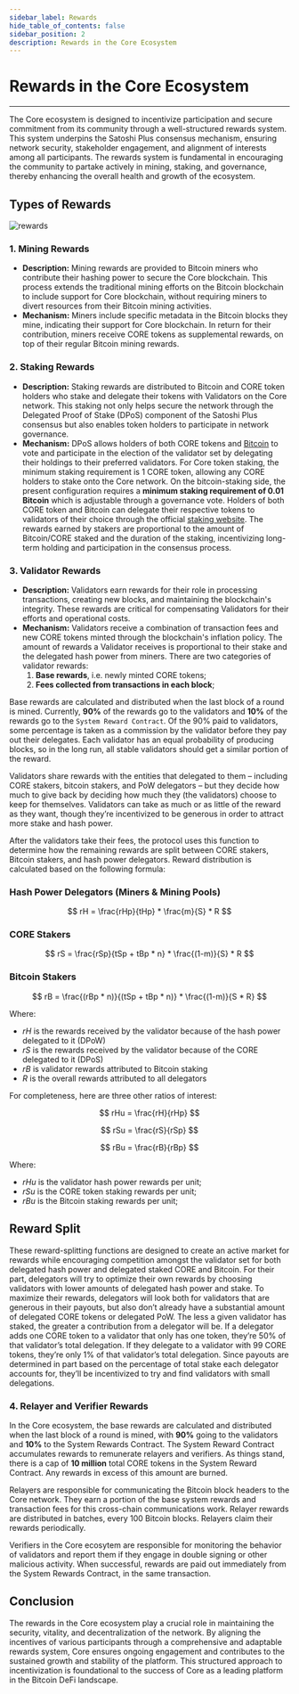 ```yaml
---
sidebar_label: Rewards
hide_table_of_contents: false
sidebar_position: 2
description: Rewards in the Core Ecosystem
---
```


# Rewards in the Core Ecosystem

---

The Core ecosystem is designed to incentivize participation and secure commitment from its community through a well-structured rewards system. This system underpins the Satoshi Plus consensus mechanism, ensuring network security, stakeholder engagement, and alignment of interests among all participants. The rewards system is fundamental in encouraging the community to partake actively in mining, staking, and governance, thereby enhancing the overall health and growth of the ecosystem.

## Types of Rewards

![rewards](../../../../static/img/validator/Reward-Distribution.png)

### 1. Mining Rewards

- **Description:** Mining rewards are provided to Bitcoin miners who contribute their hashing power to secure the Core blockchain. This process extends the traditional mining efforts on the Bitcoin blockchain to include support for Core blockchain, without requiring miners to divert resources from their Bitcoin mining activities.
- **Mechanism:** Miners include specific metadata in the Bitcoin blocks they mine, indicating their support for Core blockchain. In return for their contribution, miners receive CORE tokens as supplemental rewards, on top of their regular Bitcoin mining rewards.

### 2. Staking Rewards

- **Description:** Staking rewards are distributed to Bitcoin and CORE token holders who stake and delegate their tokens with Validators on the Core network. This staking not only helps secure the network through the Delegated Proof of Stake (DPoS) component of the Satoshi Plus consensus but also enables token holders to participate in network governance.
- **Mechanism:**  DPoS allows holders of both CORE tokens and [Bitcoin](../../products/btc-staking/overview.md) to vote and participate in the election of the validator set by delegating their holdings to their preferred validators. For Core token staking, the minimum staking requirement is 1 CORE token, allowing any CORE holders to stake onto the Core network. On the bitcoin-staking side, the present configuration requires a **minimum staking requirement of 0.01 Bitcoin** which is adjustable through a governance vote. Holders of both CORE token and Bitcoin can delegate their respective tokens to validators of their choice through the official [staking website](https://stake.coredao.org/). The rewards earned by stakers are proportional to the amount of Bitcoin/CORE staked and the duration of the staking, incentivizing long-term holding and participation in the consensus process.

### 3. Validator Rewards

- **Description:** Validators earn rewards for their role in processing transactions, creating new blocks, and maintaining the blockchain's integrity. These rewards are critical for compensating Validators for their efforts and operational costs.
- **Mechanism:** Validators receive a combination of transaction fees and new CORE tokens minted through the blockchain's inflation policy. The amount of rewards a Validator receives is proportional to their stake and the delegated hash power from miners. There are two categories of validator rewards:
  1. **Base rewards**, i.e. newly minted CORE tokens;
  2. **Fees collected from transactions in each block**;

Base rewards are calculated and distributed when the last block of a round is mined. Currently, **90%** of the rewards go to the validators and **10%** of the rewards go to the `System Reward Contract`. Of the 90% paid to validators, some percentage is taken as a commission by the validator before they pay out their delegates. Each validator has an equal probability of producing blocks, so in the long run, all stable validators should get a similar portion of the reward.

Validators share rewards with the entities that delegated to them – including CORE stakers, bitcoin stakers, and PoW delegators – but they decide how much to give back by deciding how much they (the validators) choose to keep for themselves. Validators can take as much or as little of the reward as they want, though they’re incentivized to be generous in order to attract more stake and hash power.

After the validators take their fees, the protocol uses this function to determine how the remaining rewards are split between CORE stakers, Bitcoin stakers, and hash power delegators. Reward distribution is calculated based on the following formula:

### Hash Power Delegators (Miners & Mining Pools)

$$
    rH = \frac{rHp}{tHp} * \frac{m}{S} * R
$$

### CORE Stakers

$$
    rS = \frac{rSp}{tSp + tBp * n} * \frac{(1-m)}{S} * R
$$

### Bitcoin Stakers

$$
    rB = \frac{(rBp * n)}{(tSp + tBp * n)} * \frac{(1-m)}{S * R}
$$

Where:

- $rH$ is the rewards received by the validator because of the hash power delegated to it (DPoW)
- $rS$ is the rewards received by the validator because of the CORE delegated to it (DPoS)
- $rB$ is validator rewards attributed to Bitcoin staking
- $R$ is the overall rewards attributed to all delegators

For completeness, here are three other ratios of interest:

$$
    rHu = \frac{rH}{rHp}
$$

$$
    rSu = \frac{rS}{rSp}
$$

$$
    rBu = \frac{rB}{rBp}
$$

Where:

- $rHu$ is the validator hash power rewards per unit;
- $rSu$ is the CORE token staking rewards per unit;
- $rBu$ is the Bitcoin staking rewards per unit;

## Reward Split

These reward-splitting functions are designed to create an active market for rewards while encouraging competition amongst the validator set for both delegated hash power and delegated staked CORE and Bitcoin. For their part, delegators will try to optimize their own rewards by choosing validators with lower amounts of delegated hash power and stake. To maximize their rewards, delegators will look both for validators that are generous in their payouts, but also don’t already have a substantial amount of delegated CORE tokens or delegated PoW. The less a given validator has staked, the greater a contribution from a delegator will be. If a delegator adds one CORE token to a validator that only has one token, they’re 50% of that validator’s total delegation. If they delegate to a validator with 99 CORE tokens, they’re only 1% of that validator’s total delegation. Since payouts are determined in part based on the percentage of total stake each delegator accounts for, they’ll be incentivized to try and find validators with small delegations.

### 4. Relayer and Verifier Rewards

In the Core ecosystem, the base rewards are calculated and distributed when the last block of a round is mined, with **90%** going to the validators and **10%** to the System Rewards Contract. The System Reward Contract accumulates rewards to remunerate relayers and verifiers. As things stand, there is a cap of **10 million** total CORE tokens in the System Reward Contract. Any rewards in excess of this amount are burned.

Relayers are responsible for communicating the Bitcoin block headers to the Core network. They earn a portion of the base system rewards and transaction fees for this cross-chain communications work. Relayer rewards are distributed in batches, every 100 Bitcoin blocks. Relayers claim their rewards periodically.

Verifiers in the Core ecosytem are responsible for monitoring the behavior of validators and report them if they engage in double signing or other malicious activity. When successful, rewards are paid out immediately from the System Rewards Contract, in the same transaction.

## Conclusion

The rewards in the Core ecosystem play a crucial role in maintaining the security, vitality, and decentralization of the network. By aligning the incentives of various participants through a comprehensive and adaptable rewards system, Core ensures ongoing engagement and contributes to the sustained growth and stability of the platform. This structured approach to incentivization is foundational to the success of Core as a leading platform in the Bitcoin DeFi landscape.
